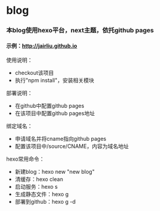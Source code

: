 # blog

### 本blog使用hexo平台，next主题，依托github pages
#### 示例：http://jairliu.github.io

使用说明：
* checkout该项目
* 执行"npm install"，安装相关模块

部署说明：
* 在github中配置github pages
* 在该项目中配置github pages地址

绑定域名：
* 申请域名并将cname指向github pages
* 配置该项目中/source/CNAME，内容为域名地址

hexo常用命令：
* 新建blog：hexo new "new blog"
* 清缓存：hexo clean
* 启动服务：hexo s
* 生成静态文件：hexo g
* 部署到github：hexo g -d